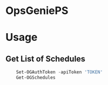 # OpsGeniePS


# Usage
## Get List of Schedules 
```powershell
    Set-OGAuthToken -apiToken 'TOKEN'
    Get-OGSchedules
```